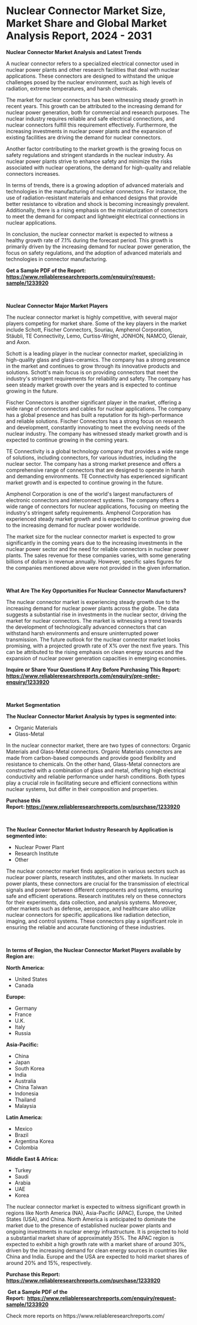 <p><h1>Nuclear Connector Market Size, Market Share and Global Market Analysis Report, 2024 - 2031</h1></p><p><strong>Nuclear Connector Market Analysis and Latest Trends</strong></p>
<p><p>A nuclear connector refers to a specialized electrical connector used in nuclear power plants and other research facilities that deal with nuclear applications. These connectors are designed to withstand the unique challenges posed by the nuclear environment, such as high levels of radiation, extreme temperatures, and harsh chemicals.</p><p>The market for nuclear connectors has been witnessing steady growth in recent years. This growth can be attributed to the increasing demand for nuclear power generation, both for commercial and research purposes. The nuclear industry requires reliable and safe electrical connections, and nuclear connectors fulfill this requirement effectively. Furthermore, the increasing investments in nuclear power plants and the expansion of existing facilities are driving the demand for nuclear connectors.</p><p>Another factor contributing to the market growth is the growing focus on safety regulations and stringent standards in the nuclear industry. As nuclear power plants strive to enhance safety and minimize the risks associated with nuclear operations, the demand for high-quality and reliable connectors increases.</p><p>In terms of trends, there is a growing adoption of advanced materials and technologies in the manufacturing of nuclear connectors. For instance, the use of radiation-resistant materials and enhanced designs that provide better resistance to vibration and shock is becoming increasingly prevalent. Additionally, there is a rising emphasis on the miniaturization of connectors to meet the demand for compact and lightweight electrical connections in nuclear applications.</p><p>In conclusion, the nuclear connector market is expected to witness a healthy growth rate of 7.1% during the forecast period. This growth is primarily driven by the increasing demand for nuclear power generation, the focus on safety regulations, and the adoption of advanced materials and technologies in connector manufacturing.</p></p>
<p><strong>Get a Sample PDF of the Report:&nbsp; <a href="https://www.reliableresearchreports.com/enquiry/request-sample/1233920">https://www.reliableresearchreports.com/enquiry/request-sample/1233920</a></strong></p>
<p>&nbsp;</p>
<p><strong>Nuclear Connector Major Market Players</strong></p>
<p><p>The nuclear connector market is highly competitive, with several major players competing for market share. Some of the key players in the market include Schott, Fischer Connectors, Souriau, Amphenol Corporation, Stäubli, TE Connectivity, Lemo, Curtiss-Wright, JONHON, NAMCO, Glenair, and Axon. </p><p>Schott is a leading player in the nuclear connector market, specializing in high-quality glass and glass-ceramics. The company has a strong presence in the market and continues to grow through its innovative products and solutions. Schott's main focus is on providing connectors that meet the industry's stringent requirements for reliability and safety. The company has seen steady market growth over the years and is expected to continue growing in the future.</p><p>Fischer Connectors is another significant player in the market, offering a wide range of connectors and cables for nuclear applications. The company has a global presence and has built a reputation for its high-performance and reliable solutions. Fischer Connectors has a strong focus on research and development, constantly innovating to meet the evolving needs of the nuclear industry. The company has witnessed steady market growth and is expected to continue growing in the coming years.</p><p>TE Connectivity is a global technology company that provides a wide range of solutions, including connectors, for various industries, including the nuclear sector. The company has a strong market presence and offers a comprehensive range of connectors that are designed to operate in harsh and demanding environments. TE Connectivity has experienced significant market growth and is expected to continue growing in the future.</p><p>Amphenol Corporation is one of the world's largest manufacturers of electronic connectors and interconnect systems. The company offers a wide range of connectors for nuclear applications, focusing on meeting the industry's stringent safety requirements. Amphenol Corporation has experienced steady market growth and is expected to continue growing due to the increasing demand for nuclear power worldwide.</p><p>The market size for the nuclear connector market is expected to grow significantly in the coming years due to the increasing investments in the nuclear power sector and the need for reliable connectors in nuclear power plants. The sales revenue for these companies varies, with some generating billions of dollars in revenue annually. However, specific sales figures for the companies mentioned above were not provided in the given information.</p></p>
<p>&nbsp;</p>
<p><strong>What Are The Key Opportunities For Nuclear Connector Manufacturers?</strong></p>
<p><p>The nuclear connector market is experiencing steady growth due to the increasing demand for nuclear power plants across the globe. The data suggests a substantial rise in investments in the nuclear sector, driving the market for nuclear connectors. The market is witnessing a trend towards the development of technologically advanced connectors that can withstand harsh environments and ensure uninterrupted power transmission. The future outlook for the nuclear connector market looks promising, with a projected growth rate of X% over the next five years. This can be attributed to the rising emphasis on clean energy sources and the expansion of nuclear power generation capacities in emerging economies.</p></p>
<p><strong>Inquire or Share Your Questions If Any Before Purchasing This Report: <a href="https://www.reliableresearchreports.com/enquiry/pre-order-enquiry/1233920">https://www.reliableresearchreports.com/enquiry/pre-order-enquiry/1233920</a></strong></p>
<p>&nbsp;</p>
<p><strong>Market Segmentation</strong></p>
<p><strong>The Nuclear Connector Market Analysis by types is segmented into:</strong></p>
<p><ul><li>Organic Materials</li><li>Glass-Metal</li></ul></p>
<p><p>In the nuclear connector market, there are two types of connectors: Organic Materials and Glass-Metal connectors. Organic Materials connectors are made from carbon-based compounds and provide good flexibility and resistance to chemicals. On the other hand, Glass-Metal connectors are constructed with a combination of glass and metal, offering high electrical conductivity and reliable performance under harsh conditions. Both types play a crucial role in facilitating secure and efficient connections within nuclear systems, but differ in their composition and properties.</p></p>
<p><strong>Purchase this Report:&nbsp;<a href="https://www.reliableresearchreports.com/purchase/1233920">https://www.reliableresearchreports.com/purchase/1233920</a></strong></p>
<p>&nbsp;</p>
<p><strong>The Nuclear Connector Market Industry Research by Application is segmented into:</strong></p>
<p><ul><li>Nuclear Power Plant</li><li>Research Institute</li><li>Other</li></ul></p>
<p><p>The nuclear connector market finds application in various sectors such as nuclear power plants, research institutes, and other markets. In nuclear power plants, these connectors are crucial for the transmission of electrical signals and power between different components and systems, ensuring safe and efficient operations. Research institutes rely on these connectors for their experiments, data collection, and analysis systems. Moreover, other markets such as defense, aerospace, and healthcare also utilize nuclear connectors for specific applications like radiation detection, imaging, and control systems. These connectors play a significant role in ensuring the reliable and accurate functioning of these industries.</p></p>
<p>&nbsp;</p>
<p><strong>In terms of Region, the Nuclear Connector Market Players available by Region are:</strong></p>
<p>
    <p> <strong> North America: </strong>
        <ul>
            <li>United States</li>
            <li>Canada</li>
        </ul>
        </p> 
    <p> <strong> Europe: </strong>
        <ul>
            <li>Germany</li>
            <li>France</li>
            <li>U.K.</li>
            <li>Italy</li>
            <li>Russia</li>
        </ul>
        </p> 
    <p> <strong> Asia-Pacific: </strong>
        <ul>
            <li>China</li>
            <li>Japan</li>
            <li>South Korea</li>
            <li>India</li>
            <li>Australia</li>
            <li>China Taiwan</li>
            <li>Indonesia</li>
            <li>Thailand</li>
            <li>Malaysia</li>
        </ul>
        </p> 
    <p> <strong> Latin America: </strong>
        <ul>
            <li>Mexico</li>
            <li>Brazil</li>
            <li>Argentina Korea</li>
            <li>Colombia</li>
        </ul>
        </p> 
    <p> <strong> Middle East & Africa: </strong>
        <ul>
            <li>Turkey</li>
            <li>Saudi</li>
            <li>Arabia</li>
            <li>UAE</li>
            <li>Korea</li>
        </ul>
    </p>
    </p>
<p><p>The nuclear connector market is expected to witness significant growth in regions like North America (NA), Asia-Pacific (APAC), Europe, the United States (USA), and China. North America is anticipated to dominate the market due to the presence of established nuclear power plants and ongoing investments in nuclear energy infrastructure. It is projected to hold a substantial market share of approximately 35%. The APAC region is expected to exhibit a high growth rate with a market share of around 30%, driven by the increasing demand for clean energy sources in countries like China and India. Europe and the USA are expected to hold market shares of around 20% and 15%, respectively.</p></p>
<p><strong>Purchase this Report: <a href="https://www.reliableresearchreports.com/purchase/1233920">https://www.reliableresearchreports.com/purchase/1233920</a></strong></p>
<p>&nbsp;<strong>Get a Sample PDF of the Report:&nbsp;&nbsp;<a href="https://www.reliableresearchreports.com/enquiry/request-sample/1233920">https://www.reliableresearchreports.com/enquiry/request-sample/1233920</a></strong></p>
<p><strong></strong></p>
<p>Check more reports on https://www.reliableresearchreports.com/</p>